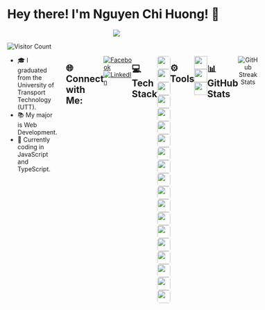 # Hey there! I'm Nguyen Chi Huong! 👋 

<p align="center">
  <a href="https://github.com/DenverCoder1/readme-typing-svg">
    <img src="https://readme-typing-svg.herokuapp.com?lines=Web+Developer;Always%20learning%20new%20things&center=true&width=380&height=45">
  </a>
</p>

<img src="https://profile-counter.glitch.me/chihuong28502/count.svg" alt="Visitor Count" style="display: block; margin-left: auto; margin-right: auto;">

<div style="display: flex; justify-content: space-between; align-items: flex-start;">
  <!-- Left Column -->
  <div style="flex: 1; padding-right: 20px;">
    <ul>
      <li>🎓 I graduated from the University of Transport Technology (UTT).</li>
      <li>📚 My major is Web Development.</li>
      <li>🔭 Currently coding in JavaScript and TypeScript.</li>
    </ul>
  </div>

## 🌐 Connect with Me:
[![Facebook](https://img.shields.io/badge/Facebook-%231877F2.svg?logo=Facebook&logoColor=white)](https://facebook.com/futurefolde)
[![LinkedIn](https://img.shields.io/badge/LinkedIn-%230077B5.svg?logo=linkedin&logoColor=white)](https://linkedin.com/in/nguyen-chi-huong-787a2427b)

---

## 💻 Tech Stack
<p align="left">
  <img src="https://img.shields.io/badge/javascript-%23323330.svg?style=for-the-badge&logo=javascript&logoColor=%23F7DF1E" height="30" style="border-radius: 5px;"/>
  <img src="https://img.shields.io/badge/typescript-%23007ACC.svg?style=for-the-badge&logo=typescript&logoColor=white" height="30" style="border-radius: 5px;"/>
  <img src="https://img.shields.io/badge/next.js-%23000000.svg?style=for-the-badge&logo=next.js&logoColor=white" height="30" style="border-radius: 5px;"/>
  <img src="https://img.shields.io/badge/nestjs-%23E0234E.svg?style=for-the-badge&logo=nestjs&logoColor=white" height="30" style="border-radius: 5px;"/>
  <img src="https://img.shields.io/badge/html5-%23E34F26.svg?style=for-the-badge&logo=html5&logoColor=white" height="30" style="border-radius: 5px;"/>
  <img src="https://img.shields.io/badge/css3-%231572B6.svg?style=for-the-badge&logo=css3&logoColor=white" height="30" style="border-radius: 5px;"/>
  <img src="https://img.shields.io/badge/react-%2320232a.svg?style=for-the-badge&logo=react&logoColor=%2361DAFB" height="30" style="border-radius: 5px;"/>
  <img src="https://img.shields.io/badge/node.js-6DA55F?style=for-the-badge&logo=node.js&logoColor=white" height="30" style="border-radius: 5px;"/>
  <img src="https://img.shields.io/badge/MongoDB-%2347A248.svg?style=for-the-badge&logo=mongodb&logoColor=white" height="30" style="border-radius: 5px;"/>
  <img src="https://img.shields.io/badge/AntDesign-%230170FE.svg?style=for-the-badge&logo=ant-design&logoColor=white" height="30" style="border-radius: 5px;"/>
  <img src="https://img.shields.io/badge/TailwindCSS-%3338B2AC.svg?style=for-the-badge&logo=tailwind-css&logoColor=white" height="30" style="border-radius: 5px;"/>
  <img src="https://img.shields.io/badge/Vercel-%23000000.svg?style=for-the-badge&logo=vercel&logoColor=white" height="30" style="border-radius: 5px;"/>
  <img src="https://img.shields.io/badge/Bootstrap-%237B83B1.svg?style=for-the-badge&logo=bootstrap&logoColor=white" height="30" style="border-radius: 5px;"/>
  <img src="https://img.shields.io/badge/Express.js-%23404D59.svg?style=for-the-badge&logo=express&logoColor=white" height="30" style="border-radius: 5px;"/>
  <img src="https://img.shields.io/badge/JWT-%232E7BB4.svg?style=for-the-badge&logo=json-web-tokens&logoColor=white" height="30" style="border-radius: 5px;"/>
  <img src="https://img.shields.io/badge/MUI-%230081CB.svg?style=for-the-badge&logo=mui&logoColor=white" height="30" style="border-radius: 5px;"/>
  <img src="https://img.shields.io/badge/NPM-%23000000.svg?style=for-the-badge&logo=npm&logoColor=white" height="30" style="border-radius: 5px;"/>
  <img src="https://img.shields.io/badge/Socket.io-%23000000.svg?style=for-the-badge&logo=socket.io&logoColor=white" height="30" style="border-radius: 5px;"/>
  <img src="https://img.shields.io/badge/MicrosoftSQLServer-%23479BC0.svg?style=for-the-badge&logo=microsoftsqlserver&logoColor=white" height="30" style="border-radius: 5px;"/>
</p>

## ⚙️ Tools
<p align="left">
  <img src="https://img.shields.io/badge/-Git-%23F05032?style=flat-square&logo=git&logoColor=%23ffffff" height="30"/>
  <img src="https://img.shields.io/badge/-GitHub-181717?style=flat-square&logo=github" height="30"/>
  <img src="https://img.shields.io/badge/-VS%20Code-007ACC?style=flat-square&logo=visual-studio-code&logoColor=ffffff" height="30"/>
</p>


---

## 📊 GitHub Stats
<p align="center">
  <img src="https://github-readme-streak-stats.herokuapp.com/?user=chihuong28502&theme=radical&hide_border=false" alt="GitHub Streak Stats">
</p>
